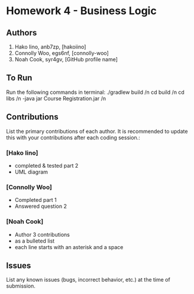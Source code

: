 # Homework 4 - Business Logic

## Authors
1) Hako Iino, anb7zp, [hakoiino]
2) Connolly Woo, egs6nf, [connolly-woo]
3) Noah Cook, syr4gv, [GitHub profile name]

## To Run

Run the following commands in terminal:
./gradlew build /n
cd build /n
cd libs /n
-java jar Course Registration.jar /n


## Contributions

List the primary contributions of each author. It is recommended to update this with your contributions after each coding session.:

### [Hako Iino]

* completed & tested part 2
* UML diagram

### [Connolly Woo]

* Completed part 1
* Answered question 2

### [Noah Cook]

* Author 3 contributions
* as a bulleted list
* each line starts with an asterisk and a space

## Issues

List any known issues (bugs, incorrect behavior, etc.) at the time of submission.
